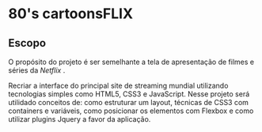 # 80's cartoonsFLIX #

## Escopo ##

O propósito do projeto é ser semelhante a tela de apresentação de filmes e séries da _Netflix_ .

Recriar a interface do principal site de streaming mundial utilizando  tecnologias simples como HTML5, CSS3 e JavaScript. Nesse projeto será utilidado conceitos de: como estruturar um layout, técnicas de CSS3 com containers e  variáveis, como posicionar os elementos com Flexbox e como utilizar  plugins Jquery a favor da aplicação.

